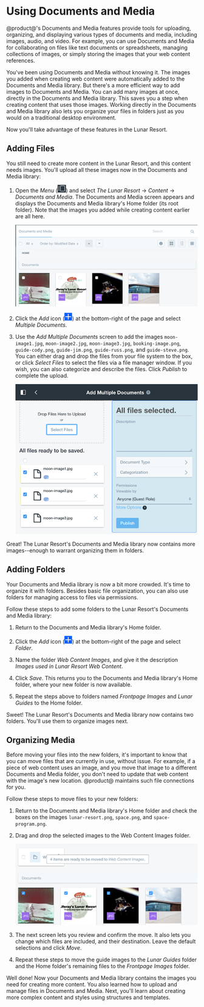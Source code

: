 # Using Documents and Media

@product@'s Documents and Media features provide tools for uploading, 
organizing, and displaying various types of documents and media, including 
images, audio, and video. For example, you can use Documents and Media for 
collaborating on files like text documents or spreadsheets, managing collections 
of images, or simply storing the images that your web content references. 

You've been using Documents and Media without knowing it. The images you added 
when creating web content were automatically added to the Documents and Media 
library. But there's a more efficient way to add images to Documents and Media. 
You can add many images at once, directly in the Documents and Media library. 
This saves you a step when creating content that uses those images. Working 
directly in the Documents and Media library also lets you organize your files in 
folders just as you would on a traditional desktop environment. 

Now you'll take advantage of these features in the Lunar Resort. 

## Adding Files

You still need to create more content in the Lunar Resort, and this content 
needs images. You'll upload all these images now in the Documents and Media 
library:

1.  Open the *Menu* 
    (![Product Menu](../../../images/icon-menu.png)) and select *The Lunar 
    Resort* &rarr; *Content* &rarr; *Documents and Media*. The Documents and 
    Media screen appears and displays the Documents and Media library's Home 
    folder (its root folder). Note that the images you added while creating 
    content earlier are all here.

    ![Figure x: The Documents and Media library's Home folder contains the Lunar Resort's existing images.](../../../images/001-existing-images.png)

2.  Click the *Add* icon 
    (![Add](../../../images/icon-add.png)) at the bottom-right of the page and 
    select *Multiple Documents*. 

3.  Use the *Add Multiple Documents* screen to add the images 
    `moon-image1.jpg`, `moon-image2.jpg`, `moon-image3.jpg`, 
    `booking-image.png`, `guide-cody.png`, `guide-jim.png`, `guide-russ.png`, 
    and `guide-steve.png`. You can either drag and drop the files from your 
    file system to the box, or click *Select Files* to select the files via a 
    file manager window. If you wish, you can also categorize and describe the 
    files. Click *Publish* to complete the upload. 

    ![Figure x: The Documents and Media library lets you add multiple documents at once.](../../../images/001-add-multiple-documents.png)

Great! The Lunar Resort's Documents and Media library now contains more 
images--enough to warrant organizing them in folders. 

## Adding Folders

Your Documents and Media library is now a bit more crowded. It's time to 
organize it with folders. Besides basic file organization, you can also use 
folders for managing access to files via permissions. 

Follow these steps to add some folders to the Lunar Resort's Documents and Media 
library: 

1.  Return to the Documents and Media library's Home folder. 

2.  Click the *Add* icon 
    (![Add](../../../images/icon-add.png)) at the bottom-right of the page and 
    select *Folder*. 

3.  Name the folder *Web Content Images*, and give it the description *Images 
    used in Lunar Resort Web Content*. 

4.  Click *Save*. This returns you to the Documents and Media library's Home 
    folder, where your new folder is now available. 

5.  Repeat the steps above to folders named *Frontpage Images* and *Lunar Guides* to the Home folder. 

Sweet! The Lunar Resort's Documents and Media library now contains two folders. 
You'll use them to organize images next. 

## Organizing Media

Before moving your files into the new folders, it's important to know that you 
can move files that are currently in use, without issue. For example, if a piece 
of web content uses an image, and you move that image to a different Documents 
and Media folder, you don't need to update that web content with the image's new 
location. @product@ maintains such file connections for you. 

Follow these steps to move files to your new folders: 

1.  Return to the Documents and Media library's Home folder and check the boxes 
    on the images `lunar-resort.png`, `space.png`, and `space-program.png`. 

2.  Drag and drop the selected images to the Web Content Images folder. 

    ![Figure x: The Documents and Media library lets you drag and drop files into a folder.](../../../images/001-drag-files.png)

3.  The next screen lets you review and confirm the move. It also lets you 
    change which files are included, and their destination. Leave the default 
    selections and click *Move*. 

4.  Repeat these steps to move the guide images to the *Lunar Guides* folder 
     and the Home folder's remaining files to the *Frontpage Images* folder. 

Well done! Now your Documents and Media library contains the images you need 
for creating more content. You also learned how to upload and manage files in 
Documents and Media. Next, you'll learn about creating more complex content and 
styles using structures and templates. 
